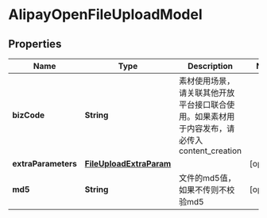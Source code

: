 

# AlipayOpenFileUploadModel


## Properties

| Name | Type | Description | Notes |
|------------ | ------------- | ------------- | -------------|
|**bizCode** | **String** | 素材使用场景，请关联其他开放平台接口联合使用。如果素材用于内容发布，请必传入content_creation |  |
|**extraParameters** | [**FileUploadExtraParam**](FileUploadExtraParam.md) |  |  [optional] |
|**md5** | **String** | 文件的md5值，如果不传则不校验md5 |  [optional] |




